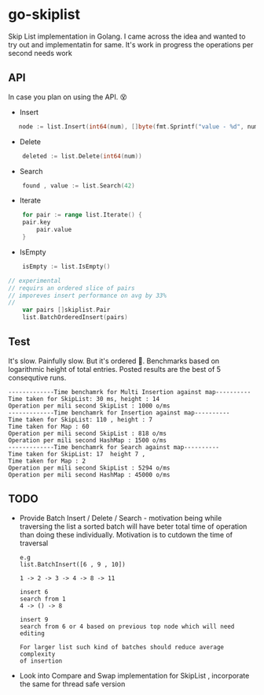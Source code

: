 # go-skiplist
Skip List implementation in Golang. I came across the idea and wanted to try out and implementatin for same. It's work in progress the operations 
per second needs work

## API

In case you plan on using the API. 😵

- Insert

```go
   node := list.Insert(int64(num), []byte(fmt.Sprintf("value - %d", num)))
```

- Delete
```go
    deleted := list.Delete(int64(num))
```

- Search
```go
    found , value := list.Search(42)
```

- Iterate
```go
    for pair := range list.Iterate() {
	pair.key 
        pair.value
    }
```
- IsEmpty

```go
    isEmpty := list.IsEmpty()
```

```go
// experimental
// requirs an ordered slice of pairs
// imporeves insert performance on avg by 33%
// 
    var pairs []skiplist.Pair
    list.BatchOrderedInsert(pairs)

```

## Test

It's slow. Painfully slow. But it's ordered 🤣. Benchmarks based on logarithmic height
of total entries. Posted results are the best of 5 consequtive runs.

```
-------------Time benchamrk for Multi Insertion against map----------
Time taken for SkipList: 30 ms, height : 14 
Operation per mili second SkipList : 1000 o/ms
-------------Time benchamrk for Insertion against map----------
Time taken for SkipList: 110 , height : 7 
Time taken for Map : 60
Operation per mili second SkipList : 818 o/ms
Operation per mili second HashMap : 1500 o/ms
-------------Time benchamrk for Search against map----------
Time taken for SkipList: 17  height 7 , 
Time taken for Map : 2
Operation per mili second SkipList : 5294 o/ms
Operation per mili second HashMap : 45000 o/ms
```

## TODO

- Provide Batch Insert / Delete / Search - motivation being while traversing the list a sorted batch will have 
  beter total time of operation than doing these individually. Motivation is to cutdown the time of traversal
  ```
  e.g 
  list.BatchInsert([6 , 9 , 10])

  1 -> 2 -> 3 -> 4 -> 8 -> 11
  
  insert 6
  search from 1
  4 -> () -> 8

  insert 9
  search from 6 or 4 based on previous top node which will need editing

  For larger list such kind of batches should reduce average complexity
  of insertion

  ```
- Look into Compare and Swap implementation for SkipList , incorporate the same for thread safe version
